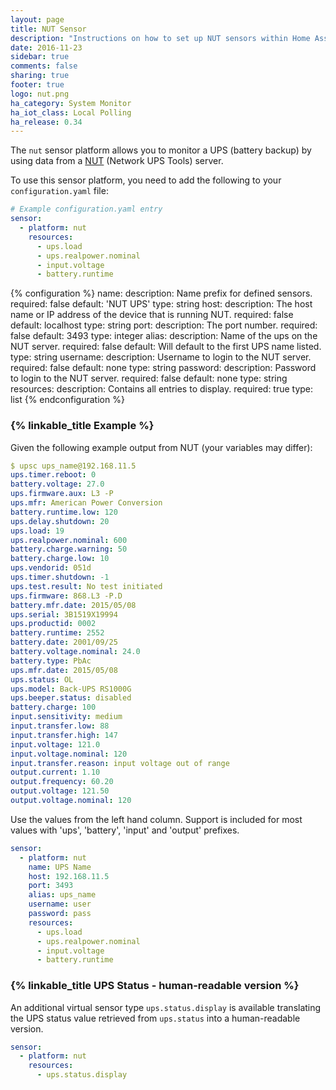 ```yaml
---
layout: page
title: NUT Sensor
description: "Instructions on how to set up NUT sensors within Home Assistant."
date: 2016-11-23
sidebar: true
comments: false
sharing: true
footer: true
logo: nut.png
ha_category: System Monitor
ha_iot_class: Local Polling
ha_release: 0.34
---
```


The `nut` sensor platform allows you to monitor a UPS (battery backup) by using data from a [NUT](http://networkupstools.org/) (Network UPS Tools) server.

To use this sensor platform, you need to add the following to your `configuration.yaml` file:

```yaml
# Example configuration.yaml entry
sensor:
  - platform: nut
    resources:
      - ups.load
      - ups.realpower.nominal
      - input.voltage
      - battery.runtime
```

{% configuration %}
  name:
    description: Name prefix for defined sensors.
    required: false
    default: 'NUT UPS'
    type: string
  host:
    description: The host name or IP address of the device that is running NUT.
    required: false
    default: localhost
    type: string
  port:
    description: The port number.
    required: false
    default: 3493
    type: integer
  alias:
    description: Name of the ups on the NUT server.
    required: false
    default: Will default to the first UPS name listed.
    type: string
  username:
    description: Username to login to the NUT server.
    required: false
    default: none
    type: string
  password:
    description: Password to login to the NUT server.
    required: false
    default: none
    type: string
  resources:
    description: Contains all entries to display.
    required: true
    type: list
{% endconfiguration %}

### {% linkable_title Example %}

Given the following example output from NUT (your variables may differ):

```yaml
$ upsc ups_name@192.168.11.5
ups.timer.reboot: 0
battery.voltage: 27.0
ups.firmware.aux: L3 -P
ups.mfr: American Power Conversion
battery.runtime.low: 120
ups.delay.shutdown: 20
ups.load: 19
ups.realpower.nominal: 600
battery.charge.warning: 50
battery.charge.low: 10
ups.vendorid: 051d
ups.timer.shutdown: -1
ups.test.result: No test initiated
ups.firmware: 868.L3 -P.D
battery.mfr.date: 2015/05/08
ups.serial: 3B1519X19994
ups.productid: 0002
battery.runtime: 2552
battery.date: 2001/09/25
battery.voltage.nominal: 24.0
battery.type: PbAc
ups.mfr.date: 2015/05/08
ups.status: OL
ups.model: Back-UPS RS1000G
ups.beeper.status: disabled
battery.charge: 100
input.sensitivity: medium
input.transfer.low: 88
input.transfer.high: 147
input.voltage: 121.0
input.voltage.nominal: 120
input.transfer.reason: input voltage out of range
output.current: 1.10
output.frequency: 60.20
output.voltage: 121.50
output.voltage.nominal: 120
```

Use the values from the left hand column. Support is included for most values with 'ups', 'battery', 'input' and 'output' prefixes.

```yaml
sensor:
  - platform: nut
    name: UPS Name
    host: 192.168.11.5
    port: 3493
    alias: ups_name
    username: user
    password: pass
    resources:
      - ups.load
      - ups.realpower.nominal
      - input.voltage
      - battery.runtime
```

### {% linkable_title UPS Status - human-readable version %}

An additional virtual sensor type `ups.status.display` is available translating the UPS status value retrieved from `ups.status` into a human-readable version.

```yaml
sensor:
  - platform: nut
    resources:
      - ups.status.display
```
